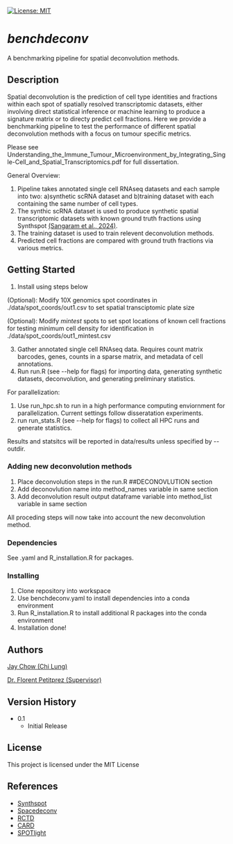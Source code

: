 [![License: MIT](https://img.shields.io/badge/License-MIT-yellow.svg)](https://opensource.org/licenses/MIT)
# _benchdeconv_

A benchmarking pipeline for spatial deconvolution methods. 

## Description

Spatial deconvolution is the prediction of cell type identities and fractions within each spot of spatially resolved transcriptomic datasets, either involving direct statistical inference or machine learning 
to produce a signature matrix or to directy predict cell fractions. Here we provide a benchmarking pipeline to test the performance of different spatial deconvolution methods with a focus on tumour specific metrics.

Please see Understanding_the_Immune_Tumour_Microenvironment_by_Integrating_Single-Cell_and_Spatial_Transcriptomics.pdf for full dissertation. 

General Overview:
1. Pipeline takes annotated single cell RNAseq datasets and each sample into two: a)synthetic scRNA dataset and b)training dataset with each containing the same number of cell types.
2. The synthic scRNA dataset is used to produce synthetic spatial transcriptomic datasets with known ground truth fractions using Synthspot [(Sangaram et al., 2024)](https://pubmed.ncbi.nlm.nih.gov/38787371/).
3. The training dataset is used to train relevent deconvolution methods.
4. Predicted cell fractions are compared with ground truth fractions via various metrics.


## Getting Started

1. Install using steps below
   
(Optional): Modify 10X genomics spot coordinates in ./data/spot_coords/out1.csv to set spatial transciptomic plate size

(Optional): Modify _mintest_ spots to set spot locations of known cell fractions for testing minimum cell density for identification in ./data/spot_coords/out1_mintest.csv

3. Gather annotated single cell RNAseq data. Requires count matrix barcodes, genes, counts in a sparse matrix, and metadata of cell annotations.
4. Run run.R (see --help for flags) for importing data, generating synthetic datasets, deconvolution, and generating preliminary statistics.

For parallelization:
1. Use run_hpc.sh to run in a high performance computing enviornment for parallelization. Current settings follow disseratation experiments.
2. run run_stats.R (see --help for flags) to collect all HPC runs and generate statistics.

Results and statsitcs will be reported in data/results unless specified by --outdir.

### Adding new deconvolution methods
1. Place deconvolution steps in the run.R ##DECONOVLUTION section
2. Add deconovlution name into method_names variable in same section
3. Add deconvolution result output dataframe variable into method_list variable in same section

All proceding steps will now take into account the new deconvolution method. 


### Dependencies

See .yaml and R_installation.R for packages.

### Installing

1. Clone repository into workspace
2. Use benchdeconv.yaml to install dependencies into a conda environment
3. Run R_installation.R to install additional R packages into the conda environment
4. Installation done!



## Authors

[Jay Chow (Chi Lung)](https://github.com/jaychowcl/benchdeconv/)

[Dr. Florent Petitprez (Supervisor)](https://edwebprofiles.ed.ac.uk/profile/florent-petitprez)

## Version History

* 0.1
    * Initial Release

## License

This project is licensed under the MIT License


## References

* [Synthspot](https://github.com/saeyslab/synthspot)
* [Spacedeconv](https://github.com/omnideconv/spacedeconv)
* [RCTD](https://github.com/dmcable/spacexr)
* [CARD](https://github.com/YMa-lab/CARD)
* [SPOTlight](https://github.com/MarcElosua/SPOTlight)
